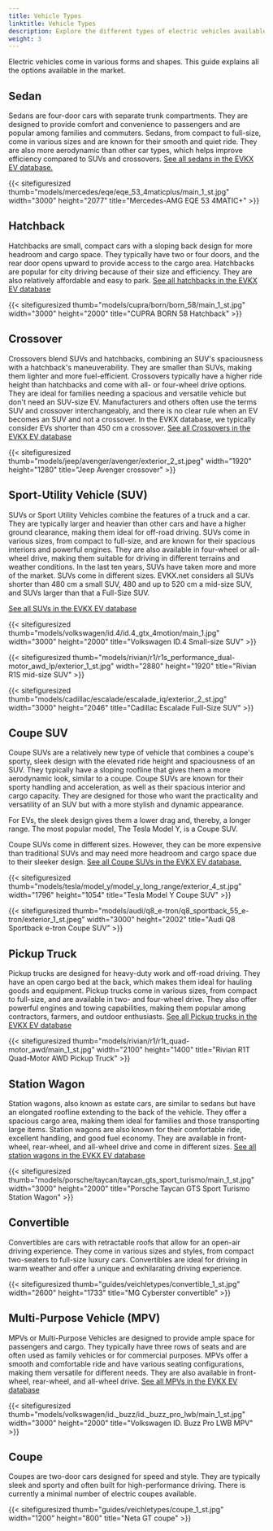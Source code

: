 ```yaml
---
title: Vehicle Types
linktitle: Vehicle Types
description: Explore the different types of electric vehicles available in the market.
weight: 3
---
```

<!-- markdownlint-disable MD033 -->

Electric vehicles come in various forms and shapes. This guide explains all the options available in the market.

## Sedan

Sedans are four-door cars with separate trunk compartments. They are designed to provide comfort and convenience to passengers and are popular among families and commuters. Sedans, from compact to full-size, come in various sizes and are known for their smooth and quiet ride. They are also more aerodynamic than other car types, which helps improve efficiency compared to SUVs and crossovers. [See all sedans in the EVKX EV database.](https://evkx.net/evsearch/?sortOrder=Name&evType=Sedan)

{{< sitefiguresized thumb="models/mercedes/eqe/eqe_53_4maticplus/main_1_st.jpg" width="3000" height="2077" title="Mercedes-AMG EQE 53 4MATIC+" >}}

## Hatchback

Hatchbacks are small, compact cars with a sloping back design for more headroom and cargo space. They typically have two or four doors, and the rear door opens upward to provide access to the cargo area. Hatchbacks are popular for city driving because of their size and efficiency. They are also relatively affordable and easy to park. [See all hatchbacks in the EVKX EV database](https://evkx.net/evsearch/?sortOrder=Name&evType=Hatchback)

{{< sitefiguresized thumb="models/cupra/born/born_58/main_1_st.jpg" width="3000" height="2000" title="CUPRA BORN 58 Hatchback" >}}

## Crossover

Crossovers blend SUVs and hatchbacks, combining an SUV's spaciousness with a hatchback's maneuverability. They are smaller than SUVs, making them lighter and more fuel-efficient. Crossovers typically have a higher ride height than hatchbacks and come with all- or four-wheel drive options. They are ideal for families needing a spacious and versatile vehicle but don't need an SUV-size EV. Manufacturers and others often use the terms SUV and crossover interchangeably, and there is no clear rule when an EV becomes an SUV and not a crossover. In the EVKX database, we typically consider EVs shorter than 450 cm a crossover. [See all Crossovers in the EVKX EV database](https://evkx.net/evsearch/?sortOrder=Name&evType=Crossover)

{{< sitefiguresized thumb="models/jeep/avenger/avenger/exterior_2_st.jpeg" width="1920" height="1280" title="Jeep Avenger crossover" >}}

## Sport-Utility Vehicle (SUV)

SUVs or Sport Utility Vehicles combine the features of a truck and a car. They are typically larger and heavier than other cars and have a higher ground clearance, making them ideal for off-road driving. SUVs come in various sizes, from compact to full-size, and are known for their spacious interiors and powerful engines. They are also available in four-wheel or all-wheel drive, making them suitable for driving in different terrains and weather conditions. In the last ten years, SUVs have taken more and more of the market. SUVs come in different sizes. EVKX.net considers all SUVs shorter than 480 cm a small SUV, 480 and up to 520 cm a mid-size SUV, and SUVs larger than that a Full-Size SUV.

[See all SUVs in the EVKX EV database](https://evkx.net/evsearch/?sortOrder=Name&evType=SUV)

{{< sitefiguresized thumb="models/volkswagen/id.4/id.4_gtx_4motion/main_1.jpg" width="3000" height="2000" title="Volkswagen ID.4 Small-size SUV" >}}

{{< sitefiguresized thumb="models/rivian/r1/r1s_performance_dual-motor_awd_lp/exterior_1_st.jpg" width="2880" height="1920" title="Rivian R1S mid-size SUV" >}}

{{< sitefiguresized thumb="models/cadillac/escalade/escalade_iq/exterior_2_st.jpg" width="3000" height="2046" title="Cadillac Escalade Full-Size SUV" >}}

## Coupe SUV

Coupe SUVs are a relatively new type of vehicle that combines a coupe's sporty, sleek design with the elevated ride height and spaciousness of an SUV. They typically have a sloping roofline that gives them a more aerodynamic look, similar to a coupe. Coupe SUVs are known for their sporty handling and acceleration, as well as their spacious interior and cargo capacity. They are designed for those who want the practicality and versatility of an SUV but with a more stylish and dynamic appearance.

For EVs, the sleek design gives them a lower drag and, thereby, a longer range. The most popular model, The Tesla Model Y, is a Coupe SUV.

Coupe SUVs come in different sizes. However, they can be more expensive than traditional SUVs and may need more headroom and cargo space due to their sleeker design. [See all Coupe SUVs in the EVKX EV database.](https://evkx.net/evsearch/?sortOrder=Name&evType=CoupeSUV)

{{< sitefiguresized thumb="models/tesla/model_y/model_y_long_range/exterior_4_st.jpg" width="1796" height="1054" title="Tesla Model Y Coupe SUV" >}}

{{< sitefiguresized thumb="models/audi/q8_e-tron/q8_sportback_55_e-tron/exterior_1_st.jpeg" width="3000" height="2002" title="Audi Q8 Sportback e-tron Coupe SUV" >}}

## Pickup Truck

Pickup trucks are designed for heavy-duty work and off-road driving. They have an open cargo bed at the back, which makes them ideal for hauling goods and equipment. Pickup trucks come in various sizes, from compact to full-size, and are available in two- and four-wheel drive. They also offer powerful engines and towing capabilities, making them popular among contractors, farmers, and outdoor enthusiasts. [See all Pickup trucks in the EVKX EV database](https://evkx.net/evsearch/?sortOrder=Name&evType=PickupTruck)

{{< sitefiguresized thumb="models/rivian/r1/r1t_quad-motor_awd/main_1_st.jpg" width="2100" height="1400" title="Rivian R1T Quad-Motor AWD Pickup Truck" >}}

## Station Wagon

Station wagons, also known as estate cars, are similar to sedans but have an elongated roofline extending to the back of the vehicle. They offer a spacious cargo area, making them ideal for families and those transporting large items. Station wagons are also known for their comfortable ride, excellent handling, and good fuel economy. They are available in front-wheel, rear-wheel, and all-wheel drive and come in different sizes. [See all station wagons in the EVKX EV database](https://evkx.net/evsearch/?sortOrder=Name&evType=StationWagon)

{{< sitefiguresized thumb="models/porsche/taycan/taycan_gts_sport_turismo/main_1_st.jpg" width="3000" height="2000" title="Porsche Taycan GTS Sport Turismo Station Wagon" >}}

## Convertible

Convertibles are cars with retractable roofs that allow for an open-air driving experience. They come in various sizes and styles, from compact two-seaters to full-size luxury cars. Convertibles are ideal for driving in warm weather and offer a unique and exhilarating driving experience.

{{< sitefiguresized thumb="guides/veichletypes/convertible_1_st.jpg" width="2600" height="1733" title="MG Cyberster convertible" >}}

## Multi-Purpose Vehicle (MPV)

MPVs or Multi-Purpose Vehicles are designed to provide ample space for passengers and cargo. They typically have three rows of seats and are often used as family vehicles or for commercial purposes. MPVs offer a smooth and comfortable ride and have various seating configurations, making them versatile for different needs. They are also available in front-wheel, rear-wheel, and all-wheel drive. [See all MPVs in the EVKX EV database](https://evkx.net/evsearch/?sortOrder=Name&evType=MPV)

{{< sitefiguresized thumb="models/volkswagen/id._buzz/id._buzz_pro_lwb/main_1_st.jpg" width="3000" height="2000" title="Volkswagen ID. Buzz Pro LWB MPV" >}}

## Coupe

Coupes are two-door cars designed for speed and style. They are typically sleek and sporty and often built for high-performance driving. There is currently a minimal number of electric coupes available.

{{< sitefiguresized thumb="guides/veichletypes/coupe_1_st.jpg" width="1200" height="800" title="Neta GT coupe" >}}